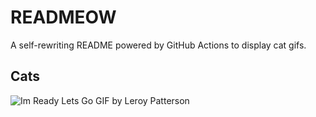 # READMEOW

A self-rewriting README powered by GitHub Actions to display cat gifs.

## Cats

![Im Ready Lets Go GIF by Leroy Patterson](https://media3.giphy.com/media/CjmvTCZf2U3p09Cn0h/200.gif?cid=9acd02dabewwbtwhei0pgcm0z81gm2ojaqebtr5u13hwaton&ep=v1_gifs_search&rid=200.gif&ct=g)
